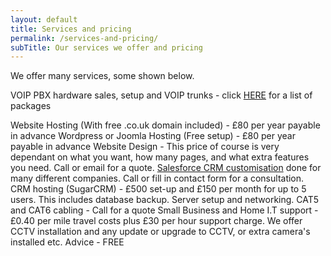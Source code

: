 ```yaml
---
layout: default
title: Services and pricing
permalink: /services-and-pricing/
subTitle: Our services we offer and pricing
---
```


We offer many services, some shown below.

VOIP PBX hardware sales, setup and VOIP trunks - click [HERE](/services-and-pricing/voip-services/) for a list of packages 

Website Hosting (With free .co.uk domain included) - £80 per year payable in advance 
Wordpress or Joomla Hosting (Free setup) - £80 per year payable in advance 
Website Design - This price of course is very dependant on what you want, how many pages, and what extra features you need. Call or email for a quote.
[Salesforce CRM customisation](/services-and-pricing/salesforce-customisation/) done for many different companies. Call or fill in contact form for a consultation. 
CRM hosting (SugarCRM) - £500 set-up and £150 per month for up to 5 users. This includes database backup. 
Server setup and networking. CAT5 and CAT6 cabling - Call for a quote 
Small Business and Home I.T support - £0.40 per mile travel costs plus £30 per hour support charge. 
We offer CCTV installation and any update or upgrade to CCTV, or extra camera's installed etc. 
Advice - FREE
